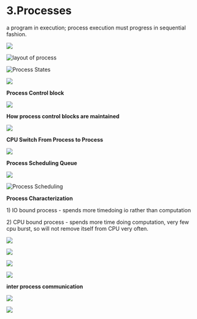 # 3.Processes

a program in execution; process execution must progress in sequential fashion.

![](../.gitbook/assets/image%20%2862%29.png)

![layout of process](../.gitbook/assets/image%20%28130%29.png)



![Process States](../.gitbook/assets/image%20%2888%29.png)

![](../.gitbook/assets/image%20%28149%29.png)



**Process Control block** 

![](../.gitbook/assets/image%20%2880%29.png)



**How process control blocks are maintained** 

![](../.gitbook/assets/image%20%284%29.png)

**CPU Switch From Process to Process**

![](../.gitbook/assets/image%20%28100%29.png)

**Process Scheduling Queue**

![](../.gitbook/assets/image%20%2852%29.png)

![Process Scheduling](../.gitbook/assets/image%20%2891%29.png)

**Process Characterization** 

1\) IO bound process - spends more timedoing io rather than computation 

2\) CPU bound process - spends more time doing computation, very few cpu burst, so will not remove itself from CPU very often.



![](../.gitbook/assets/image%20%2865%29.png)

![](../.gitbook/assets/image%20%2897%29.png)



![](../.gitbook/assets/image%20%2851%29.png)

![](../.gitbook/assets/image%20%28134%29.png)

**inter process communication** 

![](../.gitbook/assets/image%20%28107%29.png)

![](../.gitbook/assets/image%20%2875%29.png)









